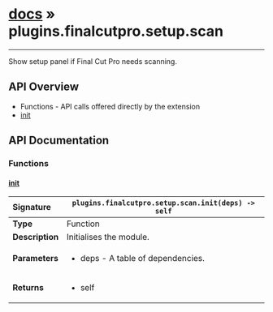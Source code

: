 # [docs](index.md) » plugins.finalcutpro.setup.scan
---

Show setup panel if Final Cut Pro needs scanning.

## API Overview
* Functions - API calls offered directly by the extension
 * [init](#init)

## API Documentation

### Functions

#### [init](#init)
| <span style="float: left;">**Signature**</span> | <span style="float: left;">`plugins.finalcutpro.setup.scan.init(deps) -> self` </span>                                                          |
| -----------------------------------------------------|---------------------------------------------------------------------------------------------------------|
| **Type**                                             | Function                                                                                         |
| **Description**                                      | Initialises the module.                                                                                         |
| **Parameters**                                       | <ul><li>deps - A table of dependencies.</li></ul>   |
| **Returns**                                          | <ul><li>self</li></ul>            |

